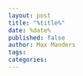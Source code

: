 ```yaml
---
layout: post
title: "%title%"
date: %date%
published: false
author: Max Manders
tags:
categories:
---
```

